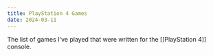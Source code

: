 ```yaml
---
title: PlayStation 4 Games
date: 2024-03-11
---
```

The list of games I've played that were written for the [[PlayStation 4]] console.